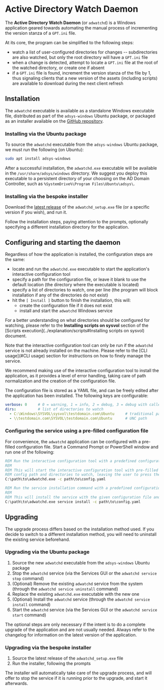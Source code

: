 # Active Directory Watch Daemon

The **Active Directory Watch Daemon** (or `adwatchd`) is a Windows application geared towards automating the manual process of incrementing the version stanza of a `GPT.ini` file.

At its core, the program can be simplified to the following steps:

- watch a list of user-configured directories for changes -- subdirectories are also watched, but only the root directory will have a `GPT.ini` file
- when a change is detected, attempt to locate a `GPT.ini` file at the root of the watched directory, or create one if absent
- if a `GPT.ini` file is found, increment the version stanza of the file by 1, thus signaling clients that a new version of the assets (including scripts) are available to download during the next client refresh

## Installation

The `adwatchd` executable is available as a standalone Windows executable file, distributed as part of the `adsys-windows` Ubuntu package, or packaged as an installer available on the [GitHub repository](https://github.com/ubuntu/adsys/releases/latest).

### Installing via the Ubuntu package

To source the `adwatchd` executable from the `adsys-windows` Ubuntu package, we must run the following (on Ubuntu):

```sh
sudo apt install adsys-windows
```

After a successful installation, the `adwatchd.exe` executable will be available in the `/usr/share/adsys/windows` directory. We suggest you deploy this executable to a persistent directory of your choosing on the AD Domain Controller, such as `%SystemDrive%\Program Files\Ubuntu\adsys\`.

### Installing via the bespoke installer

Download the [latest release](https://github.com/ubuntu/adsys/releases/latest) of the `adwatchd_setup.exe` file (or a specific version if you wish), and run it.

Follow the installation steps, paying attention to the prompts, optionally specifying a different installation directory for the application.

## Configuring and starting the daemon

Regardless of how the application is installed, the configuration steps are the same:

- locate and run the `adwatchd.exe` executable to start the application's interactive configuration tool
- specify a path for the configuration file, or leave it blank to use the default location (the directory where the executable is located)
- specify a list of directories to watch, one per line (the program will block installation if any of the directories do not exist)
- hit the `[ Install ]` button to finish the installation, this will:
  - create the configuration file if it does not exist
  - install and start the `adwatchd` Windows service

For a better understanding on what directories should be configured for watching, please refer to the **Installing scripts on sysvol** section of the [Scripts execution](../explanation/scripts#Installing scripts on sysvol) document.

Note that the interactive configuration tool can only be run if the `adwatchd` service is not already installed on the machine. Please refer to the [CLI usage](#CLI usage) section for instructions on how to finely manage the service.

We recommend making use of the interactive configuration tool to install the application, as it provides a level of error handling, taking care of path normalization and the creation of the configuration file.

The configuration file is stored as a YAML file, and can be freely edited after the application has been installed. The following keys are configurable:

```yaml
verbose: 0     # 0 = warning, 1 = info, 2 = debug, 3 = debug with caller output
dirs:          # list of directories to watch
  - C:\Windows\SYSVOL\sysvol\testdomain.com\Ubuntu     # traditional path
  - \\testdomain.com\SYSVOL\testdomain.com\Ubuntu      # UNC path
```

### Configuring the service using a pre-filled configuration file

For convenience, the `adwatchd` application can be configured with a pre-filled configuration file. Start a Command Prompt or PowerShell window and run one of the following:

```bat
REM Run the interactive configuration tool with a predefined configuration file
REM
REM This will start the interactive configuration tool with pre-filled entries for the
REM config path and directories to watch, leaving the user to press the [ Install ] button
C:\path\to\adwatchd.exe -c path\to\config.yaml

REM Run the service installation command with a predefined configuration file
REM
REM This will install the service with the given configuration file and start it
C:\path\to\adwatchd.exe service install -c path\to\config.yaml
```

## Upgrading

The upgrade process differs based on the installation method used. If you decide to switch to a different installation method, you will need to uninstall the existing service beforehand.

### Upgrading via the Ubuntu package

1. Source the new `adwatchd` executable from the `adsys-windows` Ubuntu package
1. Stop the `adwatchd` service (via the Services GUI or the `adwatchd service stop` command)
1. (Optional) Remove the existing `adwatchd` service from the system (through the `adwatchd service uninstall` command)
1. Replace the existing `adwatchd.exe` executable with the new one
1. (Optional) Install the `adwatchd` service (through the `adwatchd service install` command)
1. Start the `adwatchd` service (via the Services GUI or the `adwatchd service start` command)

The optional steps are only necessary if the intent is to do a complete upgrade of the application and are not usually needed. Always refer to the changelog for information on the latest version of the application.

### Upgrading via the bespoke installer

1. Source the latest release of the `adwatchd_setup.exe` file
1. Run the installer, following the prompts

The installer will automatically take care of the upgrade process, and will offer to stop the service if it is running prior to the upgrade, and start it afterwards.
